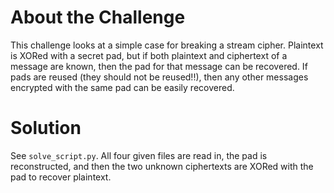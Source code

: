 # About the Challenge

This challenge looks at a simple case for breaking a stream cipher. Plaintext is XORed with a secret pad, but if both plaintext and ciphertext of a message are known, then the pad for that message can be recovered. If pads are reused (they should not be reused!!), then any other messages encrypted with the same pad can be easily recovered.

# Solution

See `solve_script.py`. All four given files are read in, the pad is reconstructed, and then the two unknown ciphertexts are XORed with the pad to recover plaintext.
